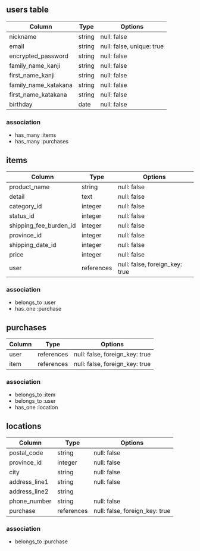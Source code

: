 <!-- ## users table

| Column                | Type   | Options     |
|-----------------------|--------|-------------|
| nickname              | string | null: false |
| email                 | string | null: false |
| password              | string | null: false |
| family_name(kanji)    | string | null: false |
| first_name(kanji)     | string | null: false |
| family_name(katakana) | string | null: false |
| first_name(katakana)  | string | null: false |
| birthday              | string | null: false |

### association

- has_many :items
- has_many :comments
- has_one  :purchase

## items

| Column              | Type      | Options                        |
|---------------------|-----------|--------------------------------| 
| image               | ActiveStorageで実装                         |
| product_name        | string    | null: false                    |
| detail              | string    | null: false                    |
| category            | string    | null: false                    |
| status              | string    | null: false                    |
| shipping_fee_burden | string    | null: false                    |
| shipping_location   | string    | null: false                    |
| shipping_date       | string    | null: false                    |
| price               | string    | null: false                    |
| user_id             | reference | null: false, foreign_key: true |

### association

- belongs_to :user
- has_many   :comments
- has_one    :purchases

## comments

| Column       | Type      | Options                        |
|--------------|-----------|--------------------------------|
| comment_text | string    | null: false                    |
| user_id      | reference | null: false, foreign_key: true |
| item_id      | reference | null: false, foreign_key: true |

### association

- belongs_to :users
- belongs_to :items

## purchases

| Column             | Type      | Options                        |
|--------------------|-----------|--------------------------------|
| expiration_date    | string    | null: false                    |
| security           | string    | null: false                    |
| province           | string    | null: false                    |
| city               | string    | null: false                    |
| address_line1      | string    | null: false                    |
| address_line2      | string    | null: false                    |
| phone_number       | string    | null: false                    |
| credit_card_number | string    | null: false                    |
| user_id            | reference | null: false, foreign_key: true |
| item_id            | reference | null: false, foreign_key: true |

### association

- belongs_to :item
- belongs_to :user -->

## users table

| Column                | Type   | Options                   |
|-----------------------|--------|---------------------------|
| nickname              | string | null: false               |
| email                 | string | null: false, unique: true |
| encrypted_password    | string | null: false               |
| family_name_kanji     | string | null: false               |
| first_name_kanji      | string | null: false               |
| family_name_katakana  | string | null: false               |
| first_name_katakana   | string | null: false               |
| birthday              | date   | null: false               |

### association

- has_many :items
- has_many :purchases

## items

| Column                 | Type       | Options                        |
|------------------------|------------|--------------------------------| 
| product_name           | string     | null: false                    |
| detail                 | text       | null: false                    |
| category_id            | integer    | null: false                    |
| status_id              | integer    | null: false                    |
| shipping_fee_burden_id | integer    | null: false                    |
| province_id            | integer    | null: false                    |
| shipping_date_id       | integer    | null: false                    |
| price                  | integer    | null: false                    |
| user                   | references | null: false, foreign_key: true |

### association

- belongs_to :user
- has_one    :purchase

## purchases

| Column          | Type       | Options                        |
|-----------------|------------|--------------------------------|
| user            | references | null: false, foreign_key: true |
| item            | references | null: false, foreign_key: true |

### association

- belongs_to :item
- belongs_to :user
- has_one    :location

## locations

| Column        | Type       | Options                        |
|---------------|------------|--------------------------------|
| postal_code   | string     | null: false                    |
| province_id   | integer    | null: false                    |
| city          | string     | null: false                    |
| address_line1 | string     | null: false                    |
| address_line2 | string     |                                |
| phone_number  | string     | null: false                    |
| purchase      | references | null: false, foreign_key: true |

### association

- belongs_to :purchase

